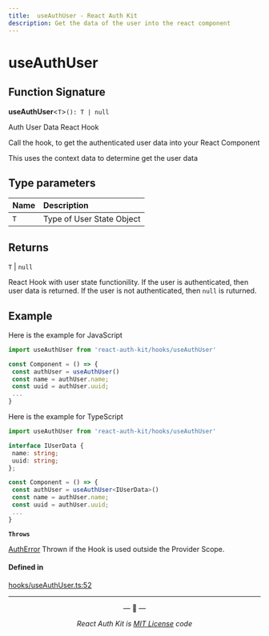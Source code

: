 ```yaml
---
title:  useAuthUser - React Auth Kit
description: Get the data of the user into the react component
---
```


# useAuthUser

<div data-ea-publisher="authkitarkadipme" data-ea-type="text" id="ref_useAuthUser"></div>

## Function Signature

**useAuthUser**<`T`\>`(): T | null`

Auth User Data React Hook

Call the hook,
to get the authenticated user data into your React Component

This uses the context data to determine get the user data

## Type parameters

| Name | Description |
| :------ | :------ |
| `T` | Type of User State Object |

## Returns

`T` \| ``null``

React Hook with user state functionility.
If the user is authenticated, then user data is returned.
If the user is not authenticated, then `null` is ruturned.


## Example

Here is the example for JavaScript
```js
import useAuthUser from 'react-auth-kit/hooks/useAuthUser'

const Component = () => {
 const authUser = useAuthUser()
 const name = authUser.name;
 const uuid = authUser.uuid;
 ...
}
```
Here is the example for TypeScript
```ts
import useAuthUser from 'react-auth-kit/hooks/useAuthUser'

interface IUserData {
 name: string;
 uuid: string;
};

const Component = () => {
 const authUser = useAuthUser<IUserData>()
 const name = authUser.name;
 const uuid = authUser.uuid;
 ...
}
```


**`Throws`**

[AuthError](./../errors.md#autherror)
Thrown if the Hook is used outside the Provider Scope.

#### Defined in

[hooks/useAuthUser.ts:52](https://github.com/react-auth-kit/react-auth-kit/blob/37dc30d4/packages/react-auth-kit/src/hooks/useAuthUser.ts#L52)

---

<p align="center">&mdash; 🔑  &mdash;</p>
<p align="center"><i>React Auth Kit is <a href="https://github.com/react-auth-kit/react-auth-kit/blob/master/LICENSE">MIT License</a> code</i></p>
